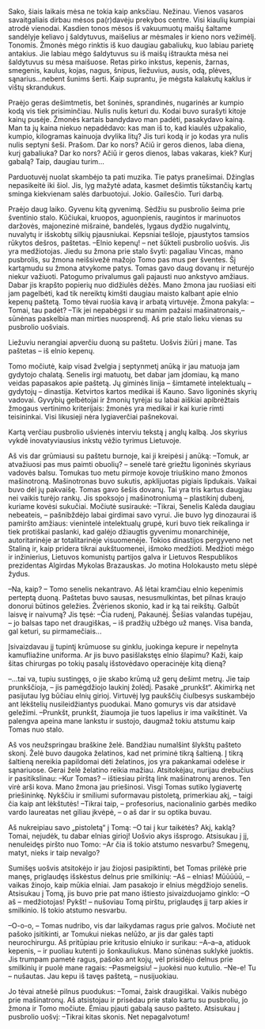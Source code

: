 Sako, šiais laikais mėsa ne tokia kaip anksčiau. Nežinau. Vienos vasaros savaitgaliais dirbau mėsos pa(r)davėju prekybos centre. Visi kiaulių kumpiai atrodė vienodai. Kasdien tonos mėsos iš vakuumuotų maišų šaltame sandėlyje keliavo į šaldytuvus, maišelius ar mėsmales ir kieno nors vežimėlį. Tonomis. Žmonės mėgo rinktis iš kuo daugiau gabaliukų, kuo labiau parietę antakius. Jie labiau mėgo šaldytuvus su iš maišų ištraukta mėsa nei šaldytuvus su mėsa maišuose. Retas pirko inkstus, kepenis, žarnas, smegenis, kaulus, kojas, nagus, šnipus, liežuvius, ausis, odą, plėves, sąnarius...nebent šunims šerti. Kaip suprantu, jie mėgsta kalakutų kaklus ir vištų skrandukus.

Praėjo geras dešimtmetis, bet šoninės, sprandinės, nugarinės ar kumpio kodą vis tiek prisiminčiau. Nulis nulis keturi du. Kodai buvo surašyti kitoje kainų pusėje. Žmonės kartais bandydavo man padėti, pasakydavo kainą. Man ta jų kaina niekuo nepadėdavo: kas man iš to, kad kiaulės užpakalio, kumpio, kilogramas kainuoja dvylika litų? Jis turi kodą ir jo kodas yra nulis nulis septyni šeši. Prašom. Dar ko nors? Ačiū ir geros dienos, laba diena, kurį gabaliuka? Dar ko nors? Ačiū ir geros dienos, labas vakaras, kiek? Kurį gabalą? Taip, daugiau turim...

Parduotuvėj nuolat skambėjo ta pati muzika. Tie patys pranešimai. Džinglas nepasikeitė iki šiol. Jis, lyg mažytė adata, kasmet dešimtis tūkstančių kartų sminga kiekvienam salės darbuotojui. Jokio. Gailesčio. Turi darbą.

Praėjo daug laiko. Gyvenu kitą gyvenimą. Sėdžiu su pusbrolio šeima prie šventinio stalo. Kūčiukai, kruopos, aguonpienis, raugintos ir marinuotos daržovės, majonezinė mišrainė, bandelės, lygaus dydžio nugalvintų, nuvalytų ir išskobtų silkių pjausniukai. Kepsniai tešloje, pjaustytos tamsios rūkytos dešros, paštetas.
–Elnio kepenų! – net šūkteli pusbrolio uošvis. Jis yra medžiotojas. Jiedu su žmona prie stalo švyti: pagaliau Vincas, mano pusbrolis, su žmona neišsivežė mažojo Tomo pas mus per šventes. Šį kartąmudu su žmona atvykome patys. Tomas gavo daug dovanų ir neturėjo niekur važiuoti. Patogumo privalumus gali pajausti nuo ankstyvo amžiaus. Dabar jis krapšto popierių nuo didžiulės dėžės. Mano žmona jau ruošiasi eiti jam pagelbėti, kad tik nereiktų kimšti daugiau maisto kalbant apie elnio kepenų paštetą. Tomo tėvai ruošia kavą ir arbatą virtuvėje. Žmona pakyla:
–Tomai, tau padėt?
–Tik jei nepabėgsi ir su manim pažaisi mašinatronais,– sūnėnas paskelbia man mirties nuosprendį. Aš prie stalo lieku vienas su pusbrolio uošviais.

Liežuviu nerangiai apverčiu duoną su paštetu. Uošvis žiūri į mane. Tas paštetas – iš elnio kepenų.

Tomo močiutė, kaip visad žvelgia į septynmetį anūką ir jau matuoja jam gydytojo chalatą. Senelis irgi matuotų, bet dabar jam įdomiau, ką mano veidas papasakos apie paštetą. Jų giminės linija – šimtametė intelektualų – gydytojų – dinastija. Ketvirtos kartos medikai iš Kauno. Savo ligoninės skyrių vadovai. Gyvybių gelbėtojai ir žmonių tyrėjai su labai aiškiai apibrėžtais žmogaus vertinimo kriterijais: žmonės yra medikai ir kai kurie rimti teisininkai. Visi likusieji nėra lygiaverčiai pašnekovai.

Kartą verčiau pusbrolio ušvienės interviu tekstą į anglų kalbą. Jos skyrius vykdė inovatyviausius inkstų vėžio tyrimus Lietuvoje.

Aš vis dar grūmiausi su paštetu burnoje, kai ji kreipėsi į anūką:
–Tomuk, ar atvažiuosi pas mus paimti obuolių? – senelė tarė griežtu ligoninės skyriaus vadovės balsu. Tomukas tuo metu pirmoje kovoje triuškino mano žmonos mašinotroną. Mašinotronas buvo sukutis, apklijuotas pigiais lipdukais. Vaikai buvo dėl jų pakvaišę. Tomas gavo šešis dovanų. Tai yra tris kartus daugiau nei vaikis turėjo rankų. Jis spoksojo į mašinotroniumą – plastikinį dubenį, kuriame kovėsi sukučiai.
Močiutė susiraukė:
–Tikrai, Senelis Kalėda daugiau nebeateis, – pašnibždėjo labai girdimai savo vyrui. Jie buvo lyg dinozaurai iš pamiršto amžiaus: vienintelė intelektualų grupė, kuri buvo tiek reikalinga ir tiek protiškai paslanki, kad galėjo džiaugtis gyvenimu monarchinėje, autoritarinėje ar totalitarinėje visuomenėje. Tokios dinastijos pergyveno net Staliną ir, kaip pridera tikrai aukštuomenei, išmoko medžioti. Medžioti mėgo ir inžinierius, Lietuvos komunistų partijos galva ir Lietuvos Respublikos prezidentas Algirdas Mykolas Brazauskas. Jo motina Holokausto metu slėpė žydus.

–Na, kaip? – Tomo senelis nekantravo.
Aš lėtai kramčiau elnio kepenimis perteptą duoną. Paštetas buvo sausas, nesusmulkintas, bet pilnas kraujo donorui būtinos geležies. Žvėrienos skonio, kad ir ką tai reikštų. Galbūt laisvę ir naivumą? Jis tęsė:
–Čia rudenį, Pakaunėj. Šešias valandas tupėjau, – jo balsas tapo net draugiškas, – iš pradžių užbėgo už manęs. Visa banda, gal keturi, su pirmamečiais...

Įsivaizdavau jį tupintį krūmuose su ginklu, juokinga kepure ir nepelnyta kamufliažine uniforma. Ar jis buvo pasišlakstęs elnio šlapimu? Kaži, kaip šitas chirurgas po tokių pasalų išstovėdavo operacinėje kitą dieną?

–...tai va, tupiu sustingęs, o jie skabo krūmą už gerų dešimt metrų. Jie taip prunkščioja, – jis pamėgdžiojo laukinį žolėdį. Pasakė „prunkšt“. Akimirką net pasijutau lyg būčiau elnių girioj. Virtuvėj lyg paukščių čiulbesys suskambėjo ant lėkštelių nusileidžiantys puodukai. Mano gomurys vis dar atsidavė geležimi.
–Prunkšt, prunkšt, žiaumoja jie tuos lapelius ir ima vaikštinėt. Va palengva apeina mane lankstu ir sustojo, daugmaž tokiu atstumu kaip Tomas nuo stalo.

Aš vos neužspringau braškine želė. Bandžiau numalšint šlykštų pašteto skonį. Želė buvo daugoka želatinos, kad net priminė tikrą šaltieną. Į tikrą šaltieną nereikia papildomai dėti želatinos, jos yra pakankamai odelėse ir sąnariuose. Gerai želė želatino reikia mažiau. Atsitokėjau, nurijau drebučius ir pasitikslinau:
–Kur Tomas? – ištiesiau pirštą link mašinatronų arenos. Ten virė arši kova. Mano žmona jau priešinosi. Visgi Tomas sutiko lygiavertę priešininkę. Nykščiu ir smiliumi suformavau pistoletą, primerkiau akį, – taigi čia kaip ant lėkštutės!
–Tikrai taip, – profesorius, nacionalinio garbės mediko vardo laureatas net giliau įkvėpė, – o aš dar ir su optika buvau.

Aš nukreipiau savo „pistoletą“ į Tomą:
–O tai į kur taikėtės? Akį, kaklą? Tomai, nejudėk, tu dabar elnias girioj!
Uošvio akys išsprogo. Atsisukau į jį, nenuleidęs piršto nuo Tomo:
–Ar čia iš tokio atstumo nesvarbu? Smegenų, matyt, nieks ir taip nevalgo?

Sumišęs uošvis atsitokėjo ir jau žiojosi pasipiktinti, bet Tomas prilėkė prie manęs, priglaudęs išskėstus delnus prie smilkinių:
–Aš – elnias! Mūūūūū, – vaikas žinojo, kaip mūkia elniai. Jam pasakojo ir elnius mėgdžiojo senelis.
Atsisukau į Tomą, jis buvo prie pat mano ištiesto įsivaizduojamo ginklo:
–O aš – medžiotojas! Pykšt! – nušoviau Tomą pirštu, priglaudęs jį tarp akies ir smilkinio. Iš tokio atstumo nesvarbu.

–O-o-o, – Tomas nudribo, vis dar laikydamas ragus prie galvos. Močiutė net pašoko įsitikinti, ar Tomukui niekas nelūžo, ar jis dar galės tapti neurochirurgu. Aš pritūpiau prie kritusio elniuko ir surikau:
–A–a–a, atiduok kepenis, – ir puoliau kutenti jo šonkauliukus. Mano sūnėnas suklykė juoktis. Jis trumpam pametė ragus, pašoko ant kojų, vėl prisidėjo delnus prie smilkinių ir puolė mane ragais:
–Pasmeigsiu! – juokėsi nuo kutulio.
–Ne-e! Tu – nušautas. Jau kepu iš tavęs paštetą, – nusijuokiau.

Jo tėvai atnešė pilnus puodukus:
–Tomai, žaisk draugiškai.
Vaikis nubėgo prie mašinatronų. Aš atsistojau ir prisėdau prie stalo kartu su pusbroliu, jo žmona ir Tomo močiute. Ėmiau pjauti gabalą sauso pašteto. Atsisukau į pusbrolio uošvį:
–Tikrai kitas skonis. Net nepagalvotum!
